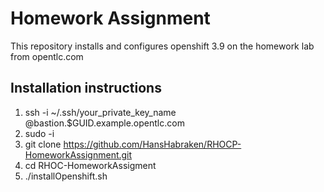 # Homework Assignment
This repository installs and configures openshift 3.9 on the homework lab from opentlc.com

## Installation instructions
1. ssh -i ~/.ssh/your_private_key_name <OPENTLC Username>@bastion.$GUID.example.opentlc.com
2. sudo -i
3. git clone https://github.com/HansHabraken/RHOCP-HomeworkAssignment.git
4. cd RHOC-HomeworkAssigment
5. ./installOpenshift.sh
